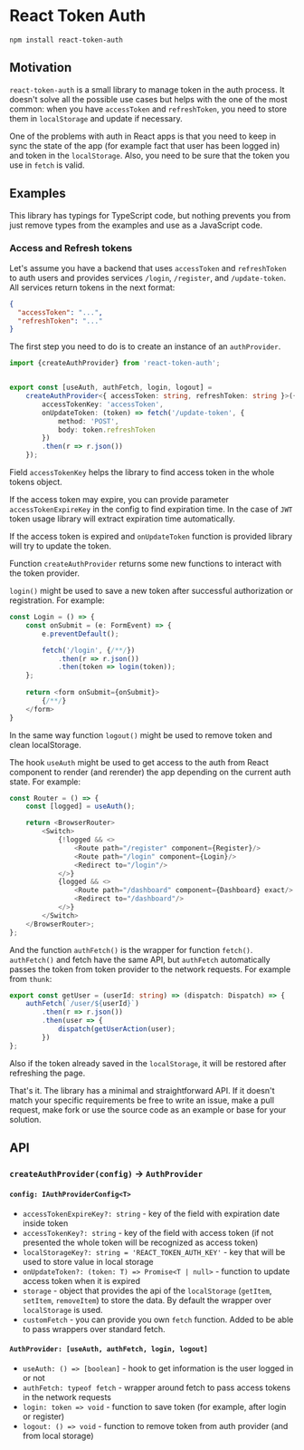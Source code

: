 # React Token Auth

`npm install react-token-auth`

## Motivation

`react-token-auth` is a small library to manage token in the auth process. 
It doesn't solve all the possible use cases but helps with the one of
the most common: when you have `accessToken` and `refreshToken`, you 
need to store them in `localStorage` and update if necessary.

One of the problems with auth in React apps is that you need to keep in sync the 
state of the app (for example fact that user has been logged in) and token in 
the `localStorage`. Also, you need to be sure that the token you use in `fetch` 
is valid.

## Examples

This library has typings for TypeScript code, but nothing prevents you from just 
remove types from the examples and use as a JavaScript code.

### Access and Refresh tokens 

Let's assume you have a backend that uses `accessToken` and `refreshToken` to auth 
users and provides services `/login`, `/register`, and `/update-token`.  All services 
return tokens in the next format: 

```json
{
  "accessToken": "...",
  "refreshToken": "..."
}
```

The first step you need to do is to create an instance of an `authProvider`.

```typescript
import {createAuthProvider} from 'react-token-auth';


export const [useAuth, authFetch, login, logout] =
    createAuthProvider<{ accessToken: string, refreshToken: string }>({
        accessTokenKey: 'accessToken',
        onUpdateToken: (token) => fetch('/update-token', {
            method: 'POST',
            body: token.refreshToken
        })
        .then(r => r.json())
    });
```

Field `accessTokenKey` helps the library to find access token in the 
whole tokens object.

If the access token may expire, you can provide parameter 
`accessTokenExpireKey` in the config to find expiration time. 
In the case of `JWT` token usage library will extract expiration 
time automatically.

If the access token is expired and `onUpdateToken` function is 
provided library will try to update the token.

Function `createAuthProvider` returns some new functions to interact with 
the token provider.

`login()` might be used to save a new token after successful authorization 
or registration. For example:

```typescript
const Login = () => {
    const onSubmit = (e: FormEvent) => {
        e.preventDefault();

        fetch('/login', {/**/})
            .then(r => r.json())
            .then(token => login(token));
    };
    
    return <form onSubmit={onSubmit}>
        {/**/}
    </form>
}
```

In the same way function `logout()` might be used to remove 
token and clean localStorage.

The hook `useAuth` might be used to get access to the auth from React 
component to render (and rerender) the app depending on the current 
auth state. For example:

```typescript
const Router = () => {
    const [logged] = useAuth();

    return <BrowserRouter>
        <Switch>
            {!logged && <>
                <Route path="/register" component={Register}/>
                <Route path="/login" component={Login}/>
                <Redirect to="/login"/>
            </>}
            {logged && <>
                <Route path="/dashboard" component={Dashboard} exact/>
                <Redirect to="/dashboard"/>
            </>}
        </Switch>
    </BrowserRouter>;
};
```

And the function `authFetch()` is the wrapper for function `fetch()`. 
`authFetch()` and fetch have the same API, but `authFetch` automatically 
passes the token from token provider to the network requests. For example 
from `thunk`:

```typescript
export const getUser = (userId: string) => (dispatch: Dispatch) => {
    authFetch(`/user/${userId}`)
        .then(r => r.json())
        .then(user => {
            dispatch(getUserAction(user);
        })
};
``` 

Also if the token already saved in the `localStorage`, it 
will be restored after refreshing the page.

That's it. The library has a minimal and straightforward API. 
If it doesn't match your specific requirements be free to write an 
issue, make a pull request, make fork or use the source code as an 
example or base for your solution.

## API

### `createAuthProvider(config)` -> `AuthProvider`

#### `config: IAuthProviderConfig<T>`

- `accessTokenExpireKey?: string` - key of the field with expiration date inside token
- `accessTokenKey?: string` - key of the field with access token (if not presented the whole token will be recognized as access token)
- `localStorageKey?: string = 'REACT_TOKEN_AUTH_KEY'` - key that will be used to store value in local storage
- `onUpdateToken?: (token: T) => Promise<T | null>` - function to update access token when it is expired
- `storage` - object that provides the api of the `localStorage` (`getItem`, `setItem`, `removeItem`) to store the data. By default the wrapper over `localStorage` is used.
- `customFetch` - you can provide you own `fetch` function. Added to be able to pass wrappers over standard fetch.

#### `AuthProvider: [useAuth, authFetch, login, logout]`

- `useAuth: () => [boolean]` - hook to get information is the user logged in or not
- `authFetch: typeof fetch` - wrapper around fetch to pass access tokens in the network requests
- `login: token => void` - function to save token (for example, after login or register)
- `logout: () => void` - function to remove token from auth provider (and from local storage) 